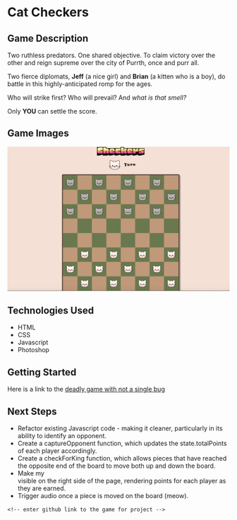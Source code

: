 # Cat Checkers

## Game Description

Two ruthless predators.
One shared objective.
To claim victory over the other and reign supreme over the city of Purrth, once and purr all.

Two fierce diplomats, **Jeff** (a nice girl) and **Brian** (a kitten who is a boy), do battle in this highly-anticipated romp for the ages.

Who will strike first? Who will prevail? And _what is that smell?_

Only **YOU** can settle the score.

## Game Images

![Image of board](https://github.com/laurengcoding/catcheckers/blob/main/img/catcheckerspreview.png?raw=true)



## Technologies Used

* HTML
* CSS
* Javascript
* Photoshop

## Getting Started
Here is a link to the [deadly game with not a single bug](https://laurengcoding.github.io/catcheckers/)



## Next Steps

* Refactor existing Javascript code - making it cleaner, particularly in its ability to identify an opponent.
* Create a captureOpponent function, which updates the state.totalPoints of each player accordingly.
* Create a checkForKing function, which allows pieces that have reached the opposite end of the board to move both up and down the board.
* Make my <aside> visible on the right side of the page, rendering points for each player as they are earned.
* Trigger audio once a piece is moved on the board (meow).


<!-- # Markdown Intro


# Markdown Intro
=================
<!-- these ^ both mean h1
# without = is most common -->

<!-- ## Subheading

Subheading
---------- -->

<!-- these ^ both mean h2
## is most common -->

<!-- Here is a random paragraph of text

this will be another paragraph


# most of markdown

## Emphasis

We have _italics_ and __bold__.

You can also *italics* and **bold**

I would use _this_ for italics and **this** for bold to increase readability.

***this*** or ___this___ for italics and bold.

## lists

* groucho
* harpo
* chico

- groucho
- harpo
- chico

### numbered lists

1. groucho
2. harpo
3. chico -->

<!-- ^ these numbers can actually be whatever number, they will automatically render correctly -->

<!-- ## links

Here is a link to the [W3C](http://w3c.org/) -->

<!-- [text](url) -->
<!-- for project -->

<!-- click [here]( -->
    <!-- enter github link to the game for project -->
<!-- ) -->
<!-- 
## images

![a kitten](https://placekitten.com/200/100) -->

<!-- ![alt-text](url) -->
<!-- 
## code
you can talk about variables or functions like `document.getElementById` in the midst of your paragrah.

perhaps `console.log` will help you debug/

for longer bits of code, use triple backticks:

```javascript
const hey = function () {
    console.log('heyy');
};
```
by writing 'javascript' next to the ``` it will colour the code according to the language being displayed --> 
